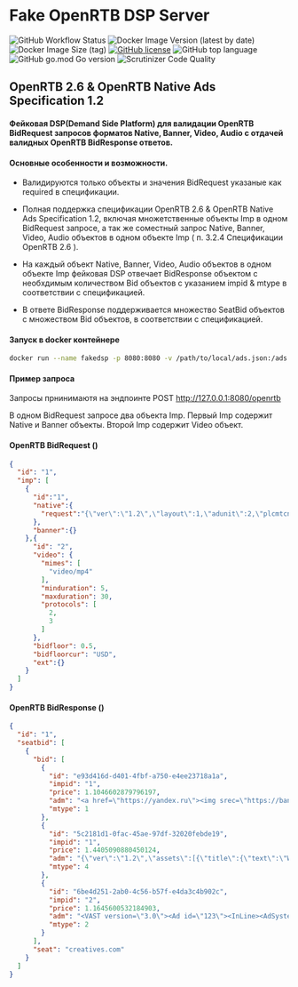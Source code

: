 # Fake OpenRTB DSP Server
![GitHub Workflow Status](https://img.shields.io/github/workflow/status/RapidCodeLab/fakedsp/Deploy%20Docker%20image%20to%20Docker%20Hub?style=flat-square)
![Docker Image Version (latest by date)](https://img.shields.io/docker/v/rapidcodelab/fakedsp?style=flat-square)
![Docker Image Size (tag)](https://img.shields.io/docker/image-size/rapidcodelab/fakedsp/latest?style=flat-square)
[![GitHub license](https://img.shields.io/github/license/RapidCodeLab/fakedsp?style=flat-square)](https://github.com/RapidCodeLab/fakedsp/blob/main/LICENSE)
![GitHub top language](https://img.shields.io/github/languages/top/RapidCodeLab/fakedsp?style=flat-square)
![GitHub go.mod Go version](https://img.shields.io/github/go-mod/go-version/RapidCodeLab/fakedsp?style=flat-square)
![Scrutinizer Code Quality](https://img.shields.io/scrutinizer/quality/g/RapidCodeLab/fakedsp/main?style=flat-square)

## OpenRTB 2.6 & OpenRTB Native Ads Specification 1.2

#### Фейковая DSP(Demand Side Platform) для валидации OpenRTB BidRequest запросов форматов Native, Banner, Video, Audio с отдачей валидных OpenRTB BidResponse ответов. 



#### Основные особенности и возможности.


* Валидируются только объекты и значения BidRequest указаные как required в спецификации. 

* Полная поддержка спецификации OpenRTB 2.6 & OpenRTB Native Ads Specification 1.2, включая множетственные объекты Imp в одном BidRequest запросе, а так же соместный запрос Native, Banner, Video, Audio объектов в одном объекте Imp ( п. 3.2.4 Спецификации OpenRTB 2.6 ). 

* На каждый объект Native, Banner, Video, Audio объектов в одном объекте Imp фейковая DSP отвечает BidResponse объектом с  необхдимым количеством Bid объектов с указанием impid & mtype в соответствии с спецификацией.

* В ответе BidResponse поддерживается множество SeatBid объектов с множеством Bid объектов, в соответствии с спецификацией.


#### Запуск в docker контейнере

```bash
docker run --name fakedsp -p 8080:8080 -v /path/to/local/ads.json:/ads.json -e ADS_DATABASE_PATH='./ads.json' rapidcodelab/fakedsp
```


#### Пример запроса


Запросы прнинимаютя на эндпоинте POST http://127.0.0.1:8080/openrtb


В одном BidRequest запросе два объекта Imp. 
Первый Imp содержит Native и Banner объекты.
Второй Imp содержит Video объект.  


#### OpenRTB BidRequest ()
```json
{
  "id": "1",
  "imp": [
    {
      "id":"1",
      "native":{
        "request":"{\"ver\":\"1.2\",\"layout\":1,\"adunit\":2,\"plcmtcnt\":4,\"plcmttype\":4,\"assets\":[{\"id\":1,\"required\":1,\"title\":{\"len\":75}},{\"id\":2,\"required\":1,\"img\":{\"wmin\":492,\"hmin\":328,\"type\":3,\"mimes\":[\"image/jpeg\",\"image/jpg\",\"image/png\",\"image/gif\"]}},{\"id\":4,\"required\":0,\"data\":{\"type\":6}},{\"id\":5,\"required\":0,\"data\":{\"type\":7}},{\"id\":6,\"required\":0,\"data\":{\"type\":1,\"len\":20}}]}"
      },
      "banner":{}
    },{
      "id": "2",
      "video": {
        "mimes": [
          "video/mp4"
        ],
        "minduration": 5,
        "maxduration": 30,
        "protocols": [
          2,
          3
        ]
      },
      "bidfloor": 0.5,
      "bidfloorcur": "USD",
      "ext":{}
    }
  ]
}
```

#### OpenRTB BidResponse ()
```json
{
  "id": "1",
  "seatbid": [
    {
      "bid": [
        {
          "id": "e93d416d-d401-4fbf-a750-e4ee23718a1a",
          "impid": "1",
          "price": 1.1046602879796197,
          "adm": "<a href=\"https://yandex.ru\"><img srec=\"https://banners.rapidcodelab.repl.co/banners/1.jpg\"/></a>",
          "mtype": 1
        },
        {
          "id": "5c2181d1-0fac-45ae-97df-32020febde19",
          "impid": "1",
          "price": 1.4405090880450124,
          "adm": "{\"ver\":\"1.2\",\"assets\":[{\"title\":{\"text\":\"Wordpress Hosting\"}},{\"img\":{\"type\":3,\"url\":\"https://banners.rapidcodelab.repl.co/banners/1.jpg\"}},{\"data\":{\"type\":2,\"value\":\"Cheap wordpress hosting at turhost.com\"}}],\"link\":{\"url\":\"https://yandex.ru\"}}",
          "mtype": 4
        },
        {
          "id": "6be4d251-2ab0-4c56-b57f-e4da3c4b902c",
          "impid": "2",
          "price": 1.1645600532184903,
          "adm": "<VAST version=\"3.0\"><Ad id=\"123\"><InLine><AdSystem><![CDATA[DSP]]></AdSystem><AdTitle><![CDATA[adTitle]]></AdTitle><Creatives><Creative><Linear><TrackingEvents></TrackingEvents><MediaFiles><MediaFile delivery=\"progressive\" type=\"video/mp4\" width=\"0\" height=\"0\"><![CDATA[https://banners.rapidcodelab.repl.co/media/002.mp4]]></MediaFile></MediaFiles><VideoClicks><ClickThrough id=\"1\"><![CDATA[https://yandex.ru]]></ClickThrough></VideoClicks></Linear></Creative></Creatives></InLine></Ad></VAST>",
          "mtype": 2
        }
      ],
      "seat": "creatives.com"
    }
  ]
}
```